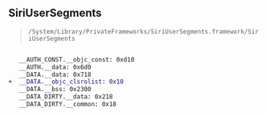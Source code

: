 ## SiriUserSegments

> `/System/Library/PrivateFrameworks/SiriUserSegments.framework/SiriUserSegments`

```diff

   __AUTH_CONST.__objc_const: 0xd10
   __AUTH.__data: 0x6d0
   __DATA.__data: 0x718
+  __DATA.__objc_clsrolist: 0x10
   __DATA.__bss: 0x2300
   __DATA_DIRTY.__data: 0x218
   __DATA_DIRTY.__common: 0x18

```
